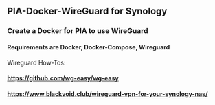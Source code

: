 ## PIA-Docker-WireGuard for Synology
### Create a Docker for PIA to use WireGuard

#### Requirements are Docker, Docker-Compose, Wireguard

Wireguard How-Tos:
#### https://github.com/wg-easy/wg-easy
#### https://www.blackvoid.club/wireguard-vpn-for-your-synology-nas/



